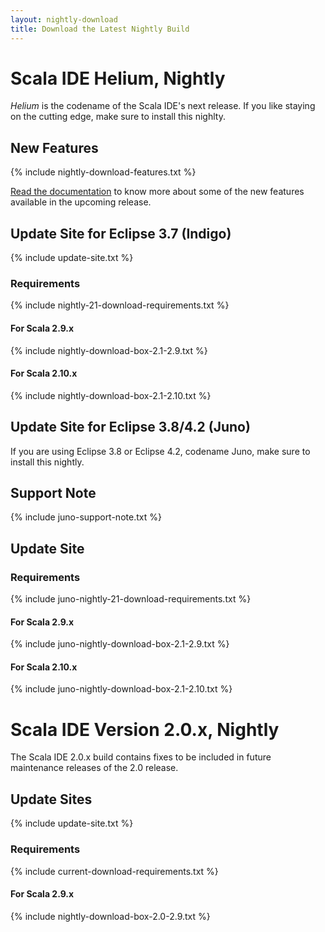 ```yaml
---
layout: nightly-download
title: Download the Latest Nightly Build
---
```


# Scala IDE Helium, Nightly
*Helium* is the codename of the Scala IDE's next release. If you like staying on the cutting edge, make sure to install this nighlty. 

## New Features
{% include nightly-download-features.txt %}

[Read the documentation](http://scala-ide.org/docs/helium/index.html) to know more about some of the new features available in the upcoming release.

## Update Site for Eclipse 3.7 (Indigo)
{% include update-site.txt %}

### Requirements
{% include nightly-21-download-requirements.txt %}

#### For Scala 2.9.x
{% include nightly-download-box-2.1-2.9.txt %}

#### For Scala 2.10.x
{% include nightly-download-box-2.1-2.10.txt %}

## Update Site for Eclipse 3.8/4.2 (Juno)
If you are using Eclipse 3.8 or Eclipse 4.2, codename Juno, make sure to install this nightly.

## Support Note
{% include juno-support-note.txt %}

## Update Site

### Requirements
{% include juno-nightly-21-download-requirements.txt %}

#### For Scala 2.9.x
{% include juno-nightly-download-box-2.1-2.9.txt %}

#### For Scala 2.10.x
{% include juno-nightly-download-box-2.1-2.10.txt %}

# Scala IDE Version 2.0.x, Nightly
The Scala IDE 2.0.x build contains fixes to be included in future maintenance releases of the 2.0 release.

## Update Sites
{% include update-site.txt %}

### Requirements
{% include current-download-requirements.txt %}

#### For Scala 2.9.x
{% include nightly-download-box-2.0-2.9.txt %}

